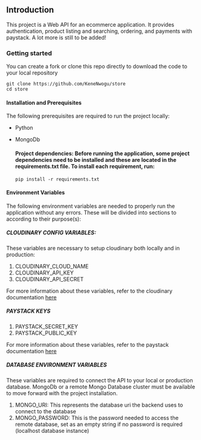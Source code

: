 ## Introduction

This project is a Web API for an ecommerce application. It provides authentication, product listing and searching, ordering, and payments with paystack. A lot more is still to be added!

### Getting started
You can create a fork or clone this repo directly to download the code to your local repository

    git clone https://github.com/KeneNwogu/store
    cd store

#### Installation and Prerequisites
The following prerequisites are required to run the project locally:

 - Python
 - MongoDb

	 #### Project dependencies: Before running the application, some project dependencies need to be installed and these are located in the requirements.txt file. To install each requirement, run:

	`pip install -r requirements.txt`

#### Environment Variables
The following environment variables are needed to properly run the application without any errors. These will be divided into sections to according to their purpose(s):

##### CLOUDINARY CONFIG VARIABLES:
These variables are necessary to setup cloudinary both locally and in production:

 1. CLOUDINARY_CLOUD_NAME
 2. CLOUDINARY_API_KEY
 3. CLOUDINARY_API_SECRET

 For more information about these variables, refer to the cloudinary documentation [here](https://cloudinary.com/documentation)

##### PAYSTACK KEYS

 1. PAYSTACK_SECRET_KEY
 2. PAYSTACK_PUBLIC_KEY

For more information about these variables, refer to the paystack documentation [here](https://paystack.com/docs/)

##### DATABASE ENVIRONMENT VARIABLES
These variables are required to connect the API to your local or production database. MongoDb or a remote Mongo Database cluster must be available to move forward with the project installation.

 1. MONGO_URI: This represents the database uri the backend uses to connect to the database
 2. MONGO_PASSWORD: This is the password needed to access the remote database, set as an empty string if no password is required (localhost database instance)